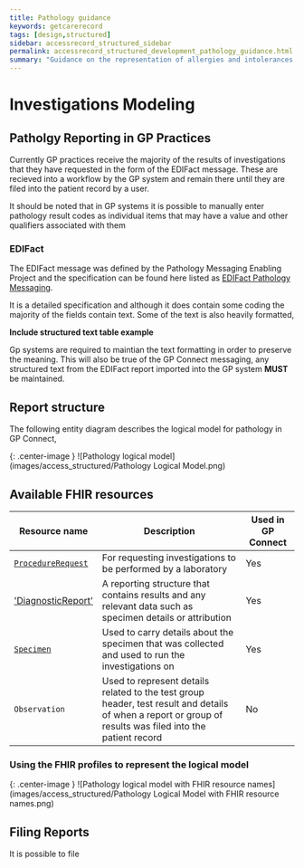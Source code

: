 ```yaml
---
title: Pathology guidance
keywords: getcarerecord
tags: [design,structured]
sidebar: accessrecord_structured_sidebar
permalink: accessrecord_structured_development_pathology_guidance.html
summary: "Guidance on the representation of allergies and intolerances in GP Connect"
---
```


# Investigations Modeling

## Patholgy Reporting in GP Practices

Currently GP practices receive the majority of the results of investigations that they have requested in the form of the EDIFact message. These are recieved into a workflow by the GP system and remain there until they are filed into the patient record by a user.

It should be noted that in GP systems it is possible to manually enter pathology result codes as individual items that may have a value and other qualifiers associated with them

### EDIFact

The EDIFact message was defined by the Pathology Messaging Enabling Project and the specification can be found here listed as [EDIFact Pathology Messaging](https://digital.nhs.uk/data-and-information/information-standards/information-standards-and-data-collections-including-extractions/publications-and-notifications/standards-and-collections).

It is a detailed specification and although it does contain some coding the majority of the fields contain text. Some of the text is also heavily formatted,

**Include structured text table example**

Gp systems are required to maintian the text formatting in order to preserve the meaning. This will also be true of the GP Connect messaging, any structured text from the EDIFact report imported into the GP system **MUST** be maintained.

## Report structure

The following entity diagram describes the logical model for pathology in GP Connect, 

{: .center-image }
![Pathology logical model](images/access_structured/Pathology Logical Model.png)



## Available FHIR resources

| Resource name       | Description | Used in GP Connect |
|---------------------|-------------------| ----------|
| [`ProcedureRequest`](accessrecord_structured_development_ProcedureRequest.html) | For requesting investigations to be performed by a laboratory | Yes |
| ['DiagnosticReport'](accessrecord_structured_development_DiagnosticReport.html) | A reporting structure that contains results and any relevant data such as specimen details or attribution | Yes |
| [`Specimen`](accessrecord_structured_development_Specimen.html) | Used to carry details about the specimen that was collected and used to run the investigations on | Yes |
| `Observation` | Used to represent details related to the test group header, test result and details of when a report or group of results was filed into the patient record| No |

### Using the FHIR profiles to represent the logical model 

{: .center-image }
![Pathology logical model with FHIR resource names](images/access_structured/Pathology Logical Model with FHIR resource names.png)



## Filing Reports

It is possible to file 



